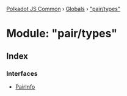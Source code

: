 [Polkadot JS Common](../README.md) › [Globals](../globals.md) › ["pair/types"](_pair_types_.md)

# Module: "pair/types"

## Index

### Interfaces

* [PairInfo](../interfaces/_pair_types_.pairinfo.md)
